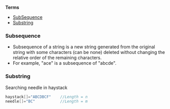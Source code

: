 **Terms**
- [SubSequence](#ss)
- [Substring](#ss1)

<a name=ss></a>
### Subsequence
- Subsequence of a string is a new string generated from the original string with some characters (can be none) deleted without changing the relative order of the remaining characters. 
- For example, "ace" is a subsequence of "abcde".

<a name=ss1></a>
### Substring
Searching needle in haystack
```c
haystack[]="ABCDBCF"    //Length = n
needle[]="BC"           //Length = m
```
